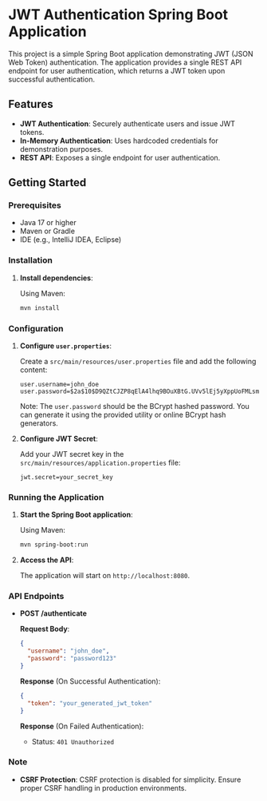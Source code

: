 # JWT Authentication Spring Boot Application

This project is a simple Spring Boot application demonstrating JWT (JSON Web Token) authentication. The application provides a single REST API endpoint for user authentication, which returns a JWT token upon successful authentication.

## Features

- **JWT Authentication**: Securely authenticate users and issue JWT tokens.
- **In-Memory Authentication**: Uses hardcoded credentials for demonstration purposes.
- **REST API**: Exposes a single endpoint for user authentication.

## Getting Started

### Prerequisites

- Java 17 or higher
- Maven or Gradle
- IDE (e.g., IntelliJ IDEA, Eclipse)

### Installation

1. **Install dependencies**:

   Using Maven:

   ```bash
   mvn install
   ```

### Configuration

1. **Configure `user.properties`**:

   Create a `src/main/resources/user.properties` file and add the following content:

   ```properties
   user.username=john_doe
   user.password=$2a$10$D9QZtCJZP8qElA4lhq9BOuXBtG.UVv5lEj5yXppUoFMLsmPDPmOqu
   ```

   Note: The `user.password` should be the BCrypt hashed password. You can generate it using the provided utility or online BCrypt hash generators.

2. **Configure JWT Secret**:

   Add your JWT secret key in the `src/main/resources/application.properties` file:

   ```properties
   jwt.secret=your_secret_key
   ```

### Running the Application

1. **Start the Spring Boot application**:

   Using Maven:

   ```bash
   mvn spring-boot:run
   ```

2. **Access the API**:

   The application will start on `http://localhost:8080`.

### API Endpoints

- **POST /authenticate**

  **Request Body**:

  ```json
  {
    "username": "john_doe",
    "password": "password123"
  }
  ```

  **Response** (On Successful Authentication):

  ```json
  {
    "token": "your_generated_jwt_token"
  }
  ```

  **Response** (On Failed Authentication):

    - Status: `401 Unauthorized`

### Note

- **CSRF Protection**: CSRF protection is disabled for simplicity. Ensure proper CSRF handling in production environments.
